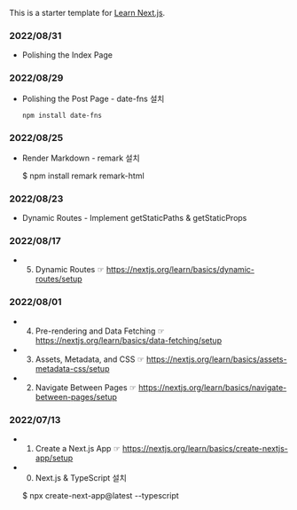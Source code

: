 This is a starter template for [Learn Next.js](https://nextjs.org/learn).

### 2022/08/31

- Polishing the Index Page

### 2022/08/29

- Polishing the Post Page - date-fns 설치

  <code>npm install date-fns</code>

### 2022/08/25

- Render Markdown - remark 설치

  $ npm install remark remark-html

### 2022/08/23

- Dynamic Routes - Implement getStaticPaths & getStaticProps

### 2022/08/17

- 5. Dynamic Routes ☞ https://nextjs.org/learn/basics/dynamic-routes/setup

### 2022/08/01

- 4. Pre-rendering and Data Fetching ☞ https://nextjs.org/learn/basics/data-fetching/setup
- 3. Assets, Metadata, and CSS ☞ https://nextjs.org/learn/basics/assets-metadata-css/setup
- 2. Navigate Between Pages ☞ https://nextjs.org/learn/basics/navigate-between-pages/setup

### 2022/07/13

- 1. Create a Next.js App ☞ https://nextjs.org/learn/basics/create-nextjs-app/setup
- 0. Next.js & TypeScript 설치

  $ npx create-next-app@latest --typescript
